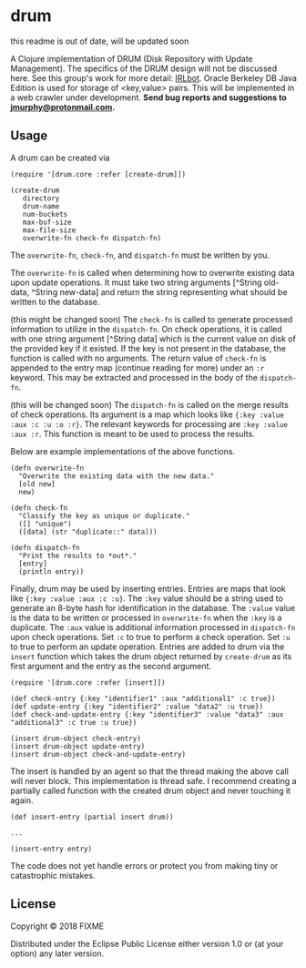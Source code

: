 # drum

this readme is out of date, will be updated soon

A Clojure implementation of DRUM (Disk Repository with Update Management).  The specifics of the DRUM design will not be discussed here.  See this group's work for more detail: [IRLbot](http://irl.cs.tamu.edu/crawler/).  Oracle Berkeley DB Java Edition is used for storage of <key,value> pairs.  This will be implemented in a web crawler under development.  **Send bug reports and suggestions to jmurphy@protonmail.com.**

## Usage

A drum can be created via 
```
(require '[drum.core :refer [create-drum]])

(create-drum 
   directory 
   drum-name
   num-buckets
   max-buf-size
   max-file-size
   overwrite-fn check-fn dispatch-fn)
```

The `overwrite-fn`, `check-fn`, and `dispatch-fn` must be written by you.

The `overwrite-fn` is called when determining how to overwrite existing data upon update operations.  It must take two string arguments \[^String old-data, ^String new-data\] and return the string representing what should be written to the database.

(this might be changed soon)
The `check-fn` is called to generate processed information to utilize in the `dispatch-fn`.  On check operations, it is called with one string argument \[^String data\] which is the current value on disk of the provided key if it existed.  If the key is not present in the database, the function is called with no arguments.  The return value of `check-fn` is appended to the entry map (continue reading for more) under an `:r` keyword.  This may be extracted and processed in the body of the `dispatch-fn`.

(this will be changed soon)
The `dispatch-fn` is called on the merge results of check operations.  Its argument is a map which looks like `{:key :value :aux :c :u :o :r}`.  The relevant keywords for processing are `:key :value :aux :r`.  This function is meant to be used to process the results.

Below are example implementations of the above functions.

```
(defn overwrite-fn
  "Overwrite the existing data with the new data."
  [old new]
  new)
  
(defn check-fn
  "Classify the key as unique or duplicate."
  ([] "unique")
  ([data] (str "duplicate::" data)))
  
(defn dispatch-fn
  "Print the results to *out*."
  [entry]
  (println entry))
```

Finally, drum may be used by inserting entries.  Entries are maps that look like `{:key :value :aux :c :u}`.  The `:key` value should be a string used to generate an 8-byte hash for identification in the database.  The `:value` value is the data to be written or processed in `overwrite-fn` when the `:key` is a duplicate.  The `:aux` value is additional information processed in `dispatch-fn` upon check operations.  Set `:c` to true to perform a check operation.  Set `:u` to true to perform an update operation.  Entries are added to drum via the `insert` function which takes the drum object returned by `create-drum` as its first argument and the entry as the second argument.
```
(require '[drum.core :refer [insert]])

(def check-entry {:key "identifier1" :aux "additional1" :c true})
(def update-entry {:key "identifier2" :value "data2" :u true})
(def check-and-update-entry {:key "identifier3" :value "data3" :aux "additional3" :c true :u true})

(insert drum-object check-entry)
(insert drum-object update-entry)
(insert drum-object check-and-update-entry)
```

The insert is handled by an agent so that the thread making the above call will never block.  This implementation is thread safe.  I recommend creating a partially called function with the created drum object and never touching it again.
```
(def insert-entry (partial insert drum))

...

(insert-entry entry)
```

The code does not yet handle errors or protect you from making tiny or catastrophic mistakes.

## License

Copyright © 2018 FIXME

Distributed under the Eclipse Public License either version 1.0 or (at
your option) any later version.
